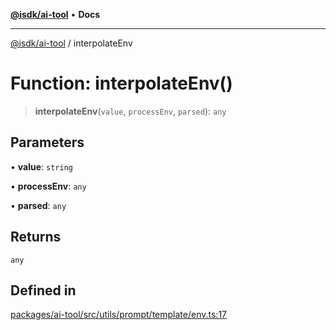 [**@isdk/ai-tool**](../README.md) • **Docs**

***

[@isdk/ai-tool](../globals.md) / interpolateEnv

# Function: interpolateEnv()

> **interpolateEnv**(`value`, `processEnv`, `parsed`): `any`

## Parameters

• **value**: `string`

• **processEnv**: `any`

• **parsed**: `any`

## Returns

`any`

## Defined in

[packages/ai-tool/src/utils/prompt/template/env.ts:17](https://github.com/isdk/ai-tool.js/blob/b0813174e9b350ae47231f8e5f885150313123b0/src/utils/prompt/template/env.ts#L17)
